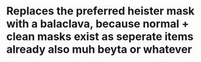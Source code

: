 # Replaces the preferred heister mask with a balaclava, because normal + clean masks exist as seperate items already also muh beyta or whatever